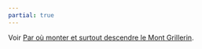 ```yaml
---
partial: true
---
```


Voir [Par où monter et surtout descendre le Mont
Grillerin](/posts/single-tracks-du-mont-grillerin/).
